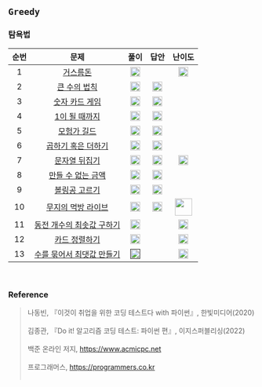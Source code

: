 ## `Greedy`
### 탐욕법

순번|문제|풀이|답안|난이도
:---:|:---:|:---:|:---:|:---:|
1|[거스름돈](https://www.acmicpc.net/problem/5585)|<a href="https://github.com/CHUrururu/CodingTest/blob/master/Greedy/Solution/1_%EA%B1%B0%EC%8A%A4%EB%A6%84%EB%8F%88.py"><img src="https://cdn-icons-png.flaticon.com/512/7046/7046086.png" width="20" height="20"/></a>||<img src="https://d2gd6pc034wcta.cloudfront.net/tier/4.svg" width="20" height="20">|
2|[큰 수의 법칙](https://github.com/CHUrururu/CodingTest/blob/master/Greedy/Problem/2_%ED%81%B0%20%EC%88%98%EC%9D%98%20%EB%B2%95%EC%B9%99.md)|<a href="https://github.com/CHUrururu/CodingTest/blob/master/Greedy/Solution/2_%ED%81%B0%20%EC%88%98%EC%9D%98%20%EB%B2%95%EC%B9%99.py"><img src="https://cdn-icons-png.flaticon.com/512/7046/7046086.png" width="20" height="20"/></a>|<a href="https://github.com/ndb796/python-for-coding-test/blob/master/3/2.py"><img src="https://cdn-icons-png.flaticon.com/512/2702/2702154.png" width="20" height="20"/></a>||
3|[숫자 카드 게임](https://github.com/CHUrururu/CodingTest/blob/master/Greedy/Problem/3_%EC%88%AB%EC%9E%90%20%EC%B9%B4%EB%93%9C%20%EA%B2%8C%EC%9E%84.md)|<a href="https://github.com/CHUrururu/CodingTest/blob/master/Greedy/Solution/3_%EC%88%AB%EC%9E%90%20%EC%B9%B4%EB%93%9C%20%EA%B2%8C%EC%9E%84.py"><img src="https://cdn-icons-png.flaticon.com/512/7046/7046086.png" width="20" height="20"/></a>|<a href="https://github.com/ndb796/python-for-coding-test/blob/master/3/3.py"><img src="https://cdn-icons-png.flaticon.com/512/2702/2702154.png" width="20" height="20"/></a>||
4|[1이 될 때까지](https://github.com/CHUrururu/CodingTest/blob/master/Greedy/Problem/4_1%EC%9D%B4%20%EB%90%A0%20%EB%95%8C%EA%B9%8C%EC%A7%80.md)|<a href="https://github.com/CHUrururu/CodingTest/blob/master/Greedy/Solution/4_1%EC%9D%B4%20%EB%90%A0%20%EB%95%8C%EA%B9%8C%EC%A7%80.py"><img src="https://cdn-icons-png.flaticon.com/512/7046/7046086.png" width="20" height="20"/></a>|<a href="https://github.com/ndb796/python-for-coding-test/blob/master/3/4.py"><img src="https://cdn-icons-png.flaticon.com/512/2702/2702154.png" width="20" height="20"/></a>||
5|[모험가 길드](https://github.com/CHUrururu/CodingTest/blob/master/Greedy/Problem/5_%EB%AA%A8%ED%97%98%EA%B0%80%20%EA%B8%B8%EB%93%9C.md)|<a href="https://github.com/CHUrururu/CodingTest/blob/master/Greedy/Solution/5_%EB%AA%A8%ED%97%98%EA%B0%80%20%EA%B8%B8%EB%93%9C.py"><img src="https://cdn-icons-png.flaticon.com/512/7046/7046086.png" width="20" height="20"/></a>|<a href="https://github.com/ndb796/python-for-coding-test/blob/master/11/1.py"><img src="https://cdn-icons-png.flaticon.com/512/2702/2702154.png" width="20" height="20"/></a>||
6|[곱하기 혹은 더하기](https://github.com/CHUrururu/CodingTest/blob/master/Greedy/Problem/6_%EA%B3%B1%ED%95%98%EA%B8%B0%20%ED%98%B9%EC%9D%80%20%EB%8D%94%ED%95%98%EA%B8%B0.md)|<a href="https://github.com/CHUrururu/CodingTest/blob/master/Greedy/Solution/6_%EA%B3%B1%ED%95%98%EA%B8%B0%20%ED%98%B9%EC%9D%80%20%EB%8D%94%ED%95%98%EA%B8%B0.py"><img src="https://cdn-icons-png.flaticon.com/512/7046/7046086.png" width="20" height="20"/></a>|<a href="https://github.com/ndb796/python-for-coding-test/blob/master/11/2.py"><img src="https://cdn-icons-png.flaticon.com/512/2702/2702154.png" width="20" height="20"/></a>||
7|[문자열 뒤집기](https://www.acmicpc.net/problem/1439)|<a href="https://github.com/CHUrururu/CodingTest/blob/master/Greedy/Solution/7_%EB%AC%B8%EC%9E%90%EC%97%B4%20%EB%92%A4%EC%A7%91%EA%B8%B0.py"><img src="https://cdn-icons-png.flaticon.com/512/7046/7046086.png" width="20" height="20"/></a>|<a href="https://github.com/ndb796/python-for-coding-test/blob/master/11/3.py"><img src="https://cdn-icons-png.flaticon.com/512/2702/2702154.png" width="20" height="20"/></a>|<img src="https://d2gd6pc034wcta.cloudfront.net/tier/6.svg" width="20" height="20">|
8|[만들 수 없는 금액](https://github.com/CHUrururu/CodingTest/blob/master/Greedy/Problem/8_%EB%A7%8C%EB%93%A4%20%EC%88%98%20%EC%97%86%EB%8A%94%20%EA%B8%88%EC%95%A1.md)|<a href="https://github.com/CHUrururu/CodingTest/blob/master/Greedy/Solution/8_%EB%A7%8C%EB%93%A4%20%EC%88%98%20%EC%97%86%EB%8A%94%20%EA%B8%88%EC%95%A1.py"><img src="https://cdn-icons-png.flaticon.com/512/7046/7046086.png" width="20" height="20"/></a>|<a href="https://github.com/ndb796/python-for-coding-test/blob/master/11/4.py"><img src="https://cdn-icons-png.flaticon.com/512/2702/2702154.png" width="20" height="20"/></a>||
9|[볼링공 고르기](https://github.com/CHUrururu/CodingTest/blob/master/Greedy/Problem/9_%EB%B3%BC%EB%A7%81%EA%B3%B5%20%EA%B3%A0%EB%A5%B4%EA%B8%B0.md)|<a href="https://github.com/CHUrururu/CodingTest/blob/master/Greedy/Solution/9_%EB%B3%BC%EB%A7%81%EA%B3%B5%20%EA%B3%A0%EB%A5%B4%EA%B8%B0.py"><img src="https://cdn-icons-png.flaticon.com/512/7046/7046086.png" width="20" height="20"/></a>|<a href="https://github.com/ndb796/python-for-coding-test/blob/master/11/5.py"><img src="https://cdn-icons-png.flaticon.com/512/2702/2702154.png" width="20" height="20"/></a>||
10|[무지의 먹방 라이브](https://school.programmers.co.kr/learn/courses/30/lessons/42891?language=python3)|<a href="https://github.com/CHUrururu/CodingTest/blob/master/Greedy/Solution/10_%EB%AC%B4%EC%A7%80%EC%9D%98%20%EB%A8%B9%EB%B0%A9%20%EB%9D%BC%EC%9D%B4%EB%B8%8C.py"><img src="https://cdn-icons-png.flaticon.com/512/7046/7046086.png" width="20" height="20"/></a>|<a href="https://github.com/ndb796/python-for-coding-test/blob/master/11/6.py"><img src="https://cdn-icons-png.flaticon.com/512/2702/2702154.png" width="20" height="20"/></a>|<img src="https://github.com/CHUrururu/CodingTest/assets/147632493/db5a08f5-edbf-4526-b363-ce06aafbf21e" width="35">|
11|[동전 개수의 최솟값 구하기](https://www.acmicpc.net/problem/11047)|<a href="https://github.com/CHUrururu/CodingTest/blob/master/Greedy/Solution/11_%EB%8F%99%EC%A0%84%20%EA%B0%9C%EC%88%98%EC%9D%98%20%EC%B5%9C%EC%86%9F%EA%B0%92%20%EA%B5%AC%ED%95%98%EA%B8%B0.py"><img src="https://cdn-icons-png.flaticon.com/512/7046/7046086.png" width="20" height="20"/></a>||<img src="https://d2gd6pc034wcta.cloudfront.net/tier/7.svg" width="20" height="20">|
12|[카드 정렬하기](https://www.acmicpc.net/problem/1715)|<a href="https://github.com/CHUrururu/CodingTest/blob/master/Greedy/Solution/12_%EC%B9%B4%EB%93%9C%20%EC%A0%95%EB%A0%AC%ED%95%98%EA%B8%B0.py"><img src="https://cdn-icons-png.flaticon.com/512/7046/7046086.png" width="20" height="20"/></a>||<img src="https://d2gd6pc034wcta.cloudfront.net/tier/12.svg" width="20" height="20">|
13|[수를 묶어서 최댓값 만들기](https://www.acmicpc.net/problem/1744)|<a href=""><img src="https://cdn-icons-png.flaticon.com/512/7046/7046086.png" width="20" height="20"/></a>||<img src="https://d2gd6pc034wcta.cloudfront.net/tier/12.svg" width="20" height="20">|
<br/>


### Reference
> 나동빈, 『이것이 취업을 위한 코딩 테스트다 with 파이썬』, 한빛미디어(2020)<br/><br/>
> 김종관, 『Do it! 알고리즘 코딩 테스트: 파이썬 편』, 이지스퍼블리싱(2022)<br/><br/>
> 백준 온라인 저지, https://www.acmicpc.net<br/><br/>
> 프로그래머스, https://programmers.co.kr<br/><br/>
